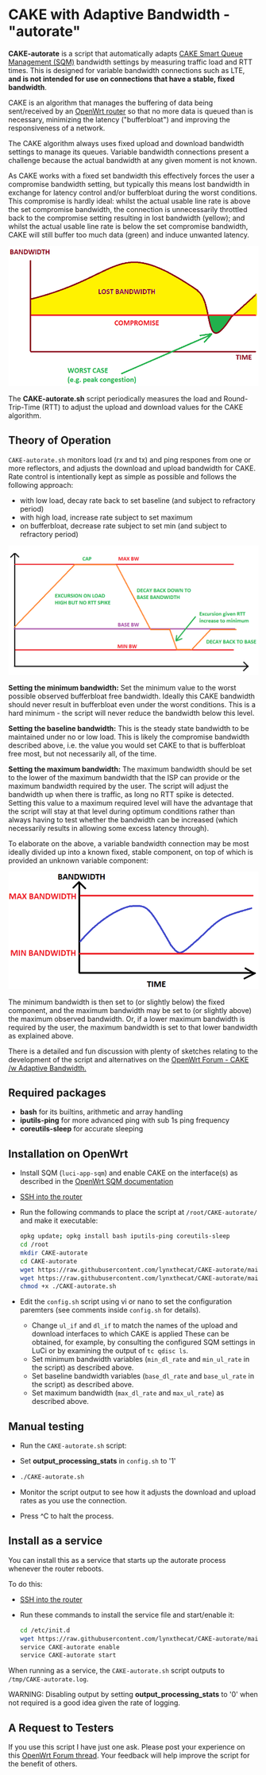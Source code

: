 # CAKE with Adaptive Bandwidth - "autorate"

**CAKE-autorate** is a script that automatically adapts [CAKE Smart Queue Management (SQM)](https://www.bufferbloat.net/projects/codel/wiki/Cake/) bandwidth settings by measuring traffic load and RTT times. This is designed for variable bandwidth connections such as LTE, **and is not intended for use on connections that have a stable, fixed bandwidth**.

CAKE is an algorithm that manages the buffering of data being sent/received by an [OpenWrt router](https://openwrt.org) so that no more data is queued than is necessary, minimizing the latency ("bufferbloat") and improving the responsiveness of a network.

The CAKE algorithm always uses fixed upload and download bandwidth settings to manage its queues. Variable bandwidth connections present a challenge because the actual bandwidth at any given moment is not known. 

As CAKE works with a fixed set bandwidth this effectively forces the user a compromise bandwidth setting, but typically this means lost bandwidth in exchange for latency control and/or bufferbloat during the worst conditions. This compromise is hardly ideal: whilst the actual usable line rate is above the set compromise bandwidth, the connection is unnecessarily throttled back to the compromise setting resulting in lost bandwidth (yellow); and whilst the actual usable line rate is below the set compromise bandwidth, CAKE will still buffer too much data (green) and induce unwanted latency.

![image of Bandwidth Compromise](./Bandwidth-Compromise.png)

The **CAKE-autorate.sh** script periodically measures the load and Round-Trip-Time (RTT) to adjust the upload and download values for the CAKE algorithm.

## Theory of Operation

`CAKE-autorate.sh` monitors load (rx and tx) and ping respones from one or more reflectors, and adjusts the download and upload bandwidth for CAKE. Rate control is intentionally kept as simple as possible and follows the following approach:

- with low load, decay rate back to set baseline (and subject to refractory period)
- with high load, increase rate subject to set maximum
- on bufferbloat, decrease rate subject to set min (and subject to refractory period)

![image of CAKE-autorat rate control](./CAKE-autorate-rate-control.png)

**Setting the minimum bandwidth:** 
Set the minimum value to the worst possible observed bufferbloat free bandwidth. Ideally this CAKE bandwidth should never result in bufferbloat even under the worst conditions. This is a hard minimum - the script will never reduce the bandwidth below this level.

**Setting the baseline bandwidth:** 
This is the steady state bandwidth to be maintained under no or low load. This is likely the compromise bandwidth described above, i.e. the value you would set CAKE to that is bufferbloat free most, but not necessarily all, of the time. 

**Setting the maximum bandwidth:** 
The maximum bandwidth should be set to the lower of the maximum bandwidth that the ISP can provide or the maximum bandwidth required by the user. The script will adjust the bandwidth up when there is traffic, as long no RTT spike is detected. Setting this value to a maximum required level will have the advantage that the script will stay at that level during optimum conditions rather than always having to test whether the bandwidth can be increased (which necessarily results in allowing some excess latency through).

To elaborate on the above, a variable bandwidth connection may be most ideally divided up into a known fixed, stable component, on top of which is provided an unknown variable component:

![image of CAKE bandwidth adaptation](./CAKE-Bandwidth-Adaptation.png)

The minimum bandwidth is then set to (or slightly below) the fixed component, and the maximum bandwidth may be set to (or slightly above) the maximum observed bandwidth. Or, if a lower maximum bandwidth is required by the user, the maximum bandwidth is set to that lower bandwidth as explained above.

There is a detailed and fun discussion with plenty of sketches relating to the development of the script and alternatives on the
[OpenWrt Forum - CAKE /w Adaptive Bandwidth.](https://forum.openwrt.org/t/cake-w-adaptive-bandwidth/108848/312)

## Required packages

- **bash** for its builtins, arithmetic and array handling
- **iputils-ping** for more advanced ping with sub 1s ping frequency
- **coreutils-sleep** for accurate sleeping

## Installation on OpenWrt

- Install SQM (`luci-app-sqm`) and enable CAKE on the interface(s)
as described in the
[OpenWrt SQM documentation](https://openwrt.org/docs/guide-user/network/traffic-shaping/sqm)
- [SSH into the router](https://openwrt.org/docs/guide-quick-start/sshadministration)
- Run the following commands to place the script at `/root/CAKE-autorate/`
and make it executable:

   ```bash
   opkg update; opkg install bash iputils-ping coreutils-sleep
   cd /root
   mkdir CAKE-autorate
   cd CAKE-autorate
   wget https://raw.githubusercontent.com/lynxthecat/CAKE-autorate/main/CAKE-autorate.sh
   wget https://raw.githubusercontent.com/lynxthecat/CAKE-autorate/main/config.sh
   chmod +x ./CAKE-autorate.sh
   ```

- Edit the `config.sh` script using vi or nano to set the configuration paremters (see comments inside `config.sh` for details). 

  - Change `ul_if` and `dl_if` to match the names of the upload and download interfaces to which CAKE is applied These can be obtained, for example, by consulting the configured SQM settings in LuCi or by examining the output of `tc qdisc ls`.
  - Set minimum bandwidth variables (`min_dl_rate` and `min_ul_rate` in the script) as described above.
  - Set baseline bandwidth variables (`base_dl_rate` and `base_ul_rate` in the script) as described above.
  - Set maximum bandwidth (`max_dl_rate` and `max_ul_rate`) as described above.
  
## Manual testing

- Run the `CAKE-autorate.sh` script:
- Set **output_processing_stats** in `config.sh` to '1' 
- 
   ```bash
   ./CAKE-autorate.sh
   ```

- Monitor the script output to see how it adjusts the download and upload rates as you use the connection. 
- Press ^C to halt the process.

## Install as a service

You can install this as a service that starts up the autorate process whenever the router reboots.

To do this:

- [SSH into the router](https://openwrt.org/docs/guide-quick-start/sshadministration)
- Run these commands to install the service file
and start/enable it:

   ```bash
   cd /etc/init.d
   wget https://raw.githubusercontent.com/lynxthecat/CAKE-autorate/main/cake-autorate 
   service CAKE-autorate enable
   service CAKE-autorate start
   ```

When running as a service, the `CAKE-autorate.sh` script outputs to `/tmp/CAKE-autorate.log`.

WARNING: Disabling output by setting **output_processing_stats** to '0' when not required is a good idea given the rate of logging. 

## A Request to Testers

If you use this script I have just one ask. Please post your experience on this [OpenWrt Forum thread](https://forum.openwrt.org/t/cake-w-adaptive-bandwidth/108848/). Your feedback will help improve the script for the benefit of others.  
